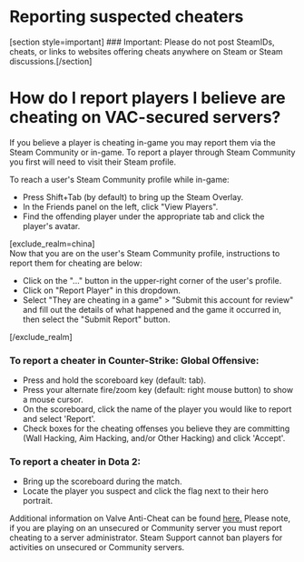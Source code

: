 # Reporting suspected cheaters

[section style=important] ### Important:
Please do not post SteamIDs, cheats, or links to websites offering cheats anywhere on Steam or Steam discussions.[/section]  
# How do I report players I believe are cheating on VAC-secured servers?
  
If you believe a player is cheating in-game you may report them via the Steam Community or in-game. To report a player through Steam Community you first will need to visit their Steam profile.  
  
To reach a user's Steam Community profile while in-game:  

* Press Shift+Tab (by default) to bring up the Steam Overlay.
* In the Friends panel on the left, click "View Players".
* Find the offending player under the appropriate tab and click the player's avatar.

  
[exclude_realm=china]  
Now that you are on the user's Steam Community profile, instructions to report them for cheating are below:  

* Click on the "..." button in the upper-right corner of the user's profile.
* Click on "Report Player" in this dropdown.
* Select "They are cheating in a game" > "Submit this account for review" and fill out the details of what happened and the game it occurred in, then select the "Submit Report" button.

  
[/exclude_realm]  
### To report a cheater in Counter-Strike: Global Offensive:
  

* Press and hold the scoreboard key (default: tab).
* Press your alternate fire/zoom key (default: right mouse button) to show a mouse cursor.
* On the scoreboard, click the name of the player you would like to report and select 'Report'.
* Check boxes for the cheating offenses you believe they are committing (Wall Hacking, Aim Hacking, and/or Other Hacking) and click 'Accept'.

  
### To report a cheater in Dota 2:
  

*  Bring up the scoreboard during the match.
*  Locate the player you suspect and click the flag next to their hero portrait.

  
Additional information on Valve Anti-Cheat can be found [here.](https://help.steampowered.com/en/faqs/view/571A-97DA-70E9-FF74) Please note, if you are playing on an unsecured or Community server you must report cheating to a server administrator. Steam Support cannot ban players for activities on unsecured or Community servers.